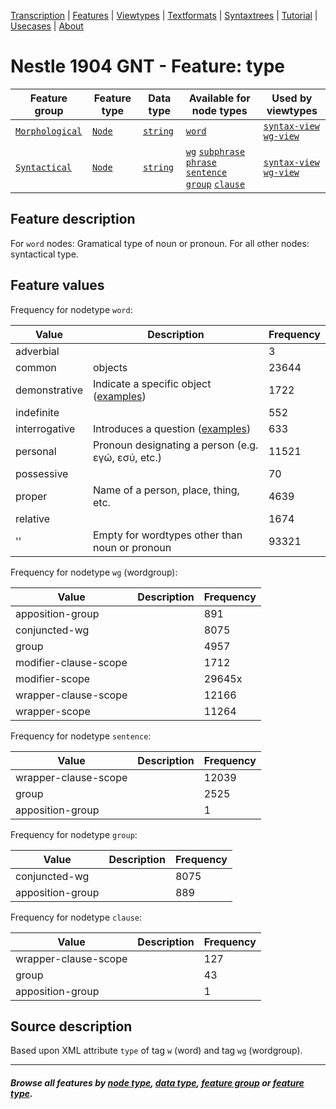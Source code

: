 <a name="start"></a>
<div class="hidden-content">
<a href="../transcription.md">Transcription</a> | <a href="README.md#start">Features</a> | <a href="../viewtypes.md#start">Viewtypes</a> | <a href="../textformats.md#start">Textformats</a> |  <a href="../syntaxtrees.md#start">Syntaxtrees</a> | <a href="../../tutorial/README.md#start">Tutorial</a> | <a href="../usecases/README.md#start">Usecases</a> | <a href="../about.md#start">About</a>
</div>

# Nestle 1904 GNT - Feature: type

Feature group | Feature type | Data type | Available for node types | Used by viewtypes
---  | --- | --- | --- | ---
[`Morphological`](featuresbygroup.md#morphological-features) | [`Node`](featuresbyfeaturetype.md#node-features) | [`string`](featuresbydatatype.md#string-datatype)  | [`word`](featuresbynodetype.md#word-nodes) | [`syntax-view`](../syntax-view.md#start) [`wg-view`](../wg-view.md#start) 
[`Syntactical`](featuresbygroup.md#syntactical-features) | [`Node`](featuresbyfeaturetype.md#node-features) | [`string`](featuresbydatatype.md#string-datatype)  | [`wg`](featuresbynodetype.md#wordgroup-nodes) [`subphrase`](featuresbynodetype.md#subphrase-nodes) [`phrase`](featuresbynodetype.md#phrase-nodes) [`sentence`](featuresbynodetype.md#sentence-nodes) [`group`](featuresbynodetype.md#group-nodes)  [`clause`](featuresbynodetype.md#clause-nodes) | [`syntax-view`](../syntax-view.md#start) [`wg-view`](../wg-view.md#start) 

## Feature description

For `word` nodes: Gramatical type of noun or pronoun. For all other nodes: syntactical type.

## Feature values

Frequency for nodetype `word`:

Value | Description | Frequency
---- | ---- | ---
adverbial |  | 3
common | objects | 23644
demonstrative | Indicate a specific object ([examples](https://ugg.readthedocs.io/en/latest/determiner_demonstrative.html)) | 1722
indefinite | | 552
interrogative |  Introduces a question ([examples](https://ugg.readthedocs.io/en/latest/determiner_interrogative.html)) | 633
personal | Pronoun designating a person (e.g. εγώ, εσύ, etc.) | 11521
possessive | | 70
proper | Name of a person, place, thing, etc. | 4639
relative |  | 1674
'' | Empty for wordtypes other than noun or pronoun | 93321

Frequency for nodetype `wg` (wordgroup):

Value | Description | Frequency
---- | ---- | ---
apposition-group | | 891
conjuncted-wg | | 8075
group | | 4957 
modifier-clause-scope | | 1712
modifier-scope | | 29645x 
wrapper-clause-scope | | 12166 
wrapper-scope	| | 11264 

Frequency for nodetype `sentence`:

Value | Description | Frequency
---- | ---- | ---
wrapper-clause-scope	|| 12039
group	|| 2525
apposition-group ||	1

Frequency for nodetype `group`:

Value | Description | Frequency
---- | ---- | ---
conjuncted-wg ||	8075
apposition-group ||	889

Frequency for nodetype `clause`:

Value | Description | Frequency
---- | ---- | ---
wrapper-clause-scope ||	127
group	|| 43
apposition-group || 1

## Source description

Based upon XML attribute `type` of tag `w` (word) and tag `wg` (wordgroup).

---
#### *Browse all features by [node type](featuresbynodetype.md#start), [data type](featuresbydatatype.md#start), [feature group](featuresbygroup.md#start) or [feature type](featuresbyfeaturetype.md#start).*
